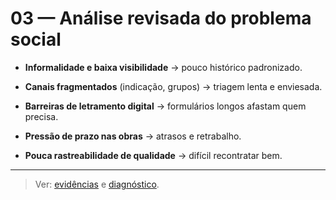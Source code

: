 # 03 — Análise revisada do problema social

- **Informalidade e baixa visibilidade** → pouco histórico padronizado.  

- **Canais fragmentados** (indicação, grupos) → triagem lenta e enviesada.  

- **Barreiras de letramento digital** → formulários longos afastam quem precisa.  

- **Pressão de prazo nas obras** → atrasos e retrabalho.  

- **Pouca rastreabilidade de qualidade** → difícil recontratar bem.

---

> Ver: [evidências](./evidencias_problema_sociedade.md) e [diagnóstico](./diagnostico_problema_sociedade.md).
